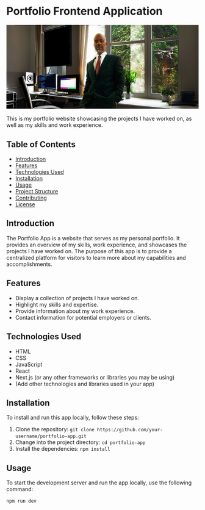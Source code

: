 # Portfolio Frontend Application

![Portfolio App](reademe.jpg)

This is my portfolio website showcasing the projects I have worked on, as well as my skills and work experience.

## Table of Contents
- [Introduction](#introduction)
- [Features](#features)
- [Technologies Used](#technologies-used)
- [Installation](#installation)
- [Usage](#usage)
- [Project Structure](#project-structure)
- [Contributing](#contributing)
- [License](#license)

## Introduction

The Portfolio App is a website that serves as my personal portfolio. It provides an overview of my skills, work experience, and showcases the projects I have worked on. The purpose of this app is to provide a centralized platform for visitors to learn more about my capabilities and accomplishments.

## Features

- Display a collection of projects I have worked on.
- Highlight my skills and expertise.
- Provide information about my work experience.
- Contact information for potential employers or clients.

## Technologies Used

- HTML
- CSS
- JavaScript
- React
- Next.js (or any other frameworks or libraries you may be using)
- (Add other technologies and libraries used in your app)

## Installation

To install and run this app locally, follow these steps:

1. Clone the repository: `git clone https://github.com/your-username/portfolio-app.git`
2. Change into the project directory: `cd portfolio-app`
3. Install the dependencies: `npm install`

## Usage

To start the development server and run the app locally, use the following command:

```bash
npm run dev
